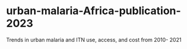 # urban-malaria-Africa-publication-2023
Trends in urban malaria and ITN use, access, and cost from 2010- 2021 
